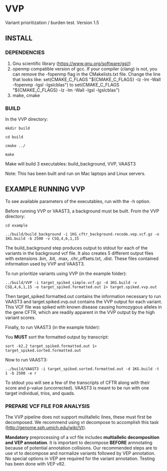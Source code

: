 # VVP
Variant prioritization / burden test.  Version 1.5

## INSTALL
### DEPENDENCIES  

1. Gnu scientific library (https://www.gnu.org/software/gsl/)  
2. openmp compatible version of gcc.  If your compiler (clang) is not, you can remove the -fopenmp flag in the CMakelists.txt file.  Change the line that looks like: set(CMAKE_C_FLAGS "${CMAKE_C_FLAGS} -lz -lm -Wall -fopenmp -lgsl -lgslcblas") to set(CMAKE_C_FLAGS "${CMAKE_C_FLAGS} -lz -lm -Wall -lgsl -lgslcblas")
3.  make, cmake

### BUILD

In the VVP directory:

`mkdir build`

`cd build`

`cmake ../`

`make`

Make will build 3 executables:  build_background, VVP, VAAST3

Note:  This has been built and run on Mac laptops and Linux servers.  

## EXAMPLE RUNNING VVP

To see available parameters of the executables, run with the -h option.  

Before running VVP or VAAST3, a background must be built.  From the VVP directory:

`cd example`

`../build/build_background -i 1KG_cftr_background.recode.vep.vcf.gz -o 1KG.build -b 2500 -v CSQ,4,6,1,15`

The build_background step produces output to stdout for each of the variants in the background vcf file.  It also creates 5 different output files with extensions .bin, .bit, .max, .chr_offsets.txt, .dist.  These files contained information used by VVP and VAAST3.  

To run prioritize variants using VVP (in the example folder):

`../build/VVP -i target_spiked_simple.vcf.gz -d 1KG.build -v CSQ,4,6,1,15 -o target_spiked.formatted.out 1> target.spiked.vvp.out`

Then target_spiked.formatted.out contains the information necessary to run VAAST3 and target.spiked.vvp.out contains the VVP output for each variant.  This VCF file was spiked with known disease causing homozygous alleles in the gene CFTR, which are readily apparent in the VVP output by the high variant scores.

Finally, to run VAAST3 (in the example folder):

You **MUST** sort the formatted output by transcript:

`sort -k2,2 target_spiked.formatted.out 1> target_spiked.sorted.formatted.out`

Now to run VAAST3:

`../build/VAAST3 -i target_spiked.sorted.formatted.out -d 1KG.build -t 1 -b 2500 -e r`

To stdout you will see a few of the transcripts of CFTR along with their score and p-value (uncorrected).  VAAST3 is meant to be run with one target individual, trios, and quads.

### PREPARE VCF FILE FOR ANALYSIS

The VVP pipeline does not support mulitallelic lines, these must first be decomposed.  We recommend using vt decompose to accomplish this task (http://genome.sph.umich.edu/wiki/Vt).

**Mandatory** preprocessing of a vcf file includes **multiallelic decomposition and VEP annotation**.  It is important to decompose **BEFORE** annnotating because of potential annotation collisions.  Our recommended steps are to use vt to decompose and normalize variants followed by VEP annotation.  No special options in VEP are required for the variant annotation.  Testing has been done with VEP v82.    







